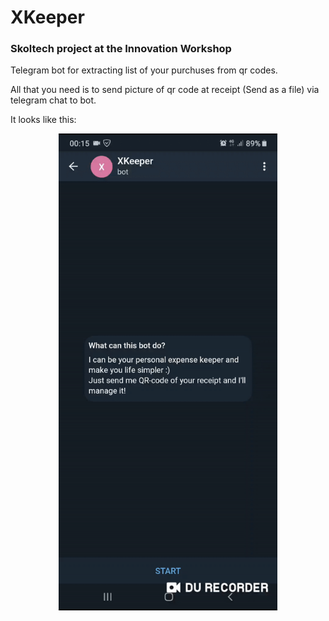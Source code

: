 # XKeeper
### Skoltech project at the Innovation Workshop
Telegram bot for extracting list of your purchuses from qr codes.

All that you need is to send picture of qr code at receipt (Send as a file) via telegram chat to bot.

It looks like this:

<p align="center">
  <img src="https://raw.githubusercontent.com/Vitaly-Protasov/XKeeper/master/ezgif-2-e7cc2a813343.gif" width="350" title="hover text">
</p>
